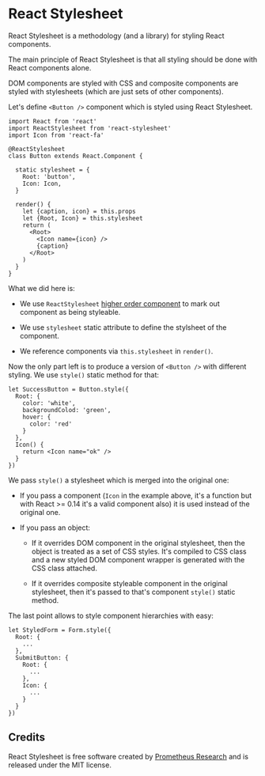 React Stylesheet
================

React Stylesheet is a methodology (and a library) for styling React components.

The main principle of React Stylesheet is that all styling should be done with
React components alone.

DOM components are styled with CSS and composite components are styled with
stylesheets (which are just sets of other components).

Let's define `<Button />` component which is styled using React Stylesheet.

    import React from 'react'
    import ReactStylesheet from 'react-stylesheet'
    import Icon from 'react-fa'

    @ReactStylesheet
    class Button extends React.Component {

      static stylesheet = {
        Root: 'button',
        Icon: Icon,
      }

      render() {
        let {caption, icon} = this.props
        let {Root, Icon} = this.stylesheet
        return (
          <Root>
            <Icon name={icon} />
            {caption}
          </Root>
        )
      }
    }

What we did here is:

* We use `ReactStylesheet` [higher order component][] to mark out component as
  being styleable.

* We use `stylesheet` static attribute to define the stylsheet of the
  component.

* We reference components via `this.stylesheet` in `render()`.

Now the only part left is to produce a version of `<Button />` with different
styling. We use `style()` static method for that:

    let SuccessButton = Button.style({
      Root: {
        color: 'white',
        backgroundColod: 'green',
        hover: {
          color: 'red'
        }
      },
      Icon() {
        return <Icon name="ok" />
      }
    })

We pass `style()` a stylesheet which is merged into the original one:

* If you pass a component (`Icon` in the example above, it's a function but with
  React >= 0.14 it's a valid component also) it is used instead of the original
  one.

* If you pass an object:

  * If it overrides DOM component in the original stylesheet, then the object is
    treated as a set of CSS styles.  It's compiled to CSS class and a new styled
    DOM component wrapper is generated with the CSS class attached.

  * If it overrides composite styleable component in the original stylesheet, then it's
    passed to that's component `style()` static method.

The last point allows to style component hierarchies with easy:

    let StyledForm = Form.style({
      Root: {
        ...
      },
      SubmitButton: {
        Root: {
          ...
        },
        Icon: {
          ...
        }
      }
    })

## Credits

React Stylesheet is free software created by [Prometheus Research][] and is
released under the MIT license.

[Prometheus Research]: http://prometheusresearch.com
[higher order component]: https://gist.github.com/sebmarkbage/ef0bf1f338a7182b6775
[react-fa]: https://github.com/andreypopp/react-fa
